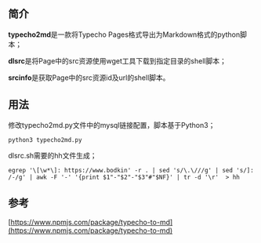 ## 简介

**typecho2md**是一款将Typecho Pages格式导出为Markdown格式的python脚本；

**dlsrc**是将Page中的src资源使用wget工具下载到指定目录的shell脚本；

**srcinfo**是获取Page中的src资源id及url的shell脚本。

## 用法

修改typecho2md.py文件中的mysql链接配置，脚本基于Python3；

```
python3 typecho2md.py
```

dlsrc.sh需要的hh文件生成；

```
egrep '\[\w*\]: https://www.bodkin' -r . | sed 's/\.\///g' | sed 's/]: /-/g' | awk -F '-' '{print $1"-"$2"-"$3"#"$NF}' | tr -d '\r'  > hh
```

## 参考

[https://www.npmjs.com/package/typecho-to-md](https://www.npmjs.com/package/typecho-to-md)